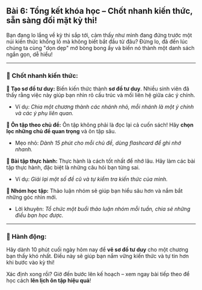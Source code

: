 ## Bài 6: Tổng kết khóa học – Chốt nhanh kiến thức, sẵn sàng đối mặt kỳ thi!

Bạn đang lo lắng về kỳ thi sắp tới, cảm thấy như mình đang đứng trước một núi kiến thức khổng lồ mà không biết bắt đầu từ đâu? Đừng lo, đã đến lúc chúng ta cùng "dọn dẹp" mớ bòng bong ấy và biến nó thành một danh sách ngắn gọn, dễ hiểu!

---

### 📌 Chốt nhanh kiến thức:

**🔹 Tạo sơ đồ tư duy:**
Biến kiến thức thành **sơ đồ tư duy**. Nhiều sinh viên đã thấy rằng việc này giúp bạn nhìn rõ cấu trúc và mối liên hệ giữa các ý chính.  
- Ví dụ: *Chia một chương thành các nhánh nhỏ, mỗi nhánh là một ý chính và các ý phụ liên quan.*

**🔹 Ôn tập theo chủ đề:**
Ôn tập không phải là đọc lại cả cuốn sách! Hãy **chọn lọc những chủ đề quan trọng** và ôn tập sâu.  
- Mẹo nhỏ: *Dành 15 phút cho mỗi chủ đề, dùng flashcard để ghi nhớ nhanh.*

**🔹 Bài tập thực hành:**
Thực hành là cách tốt nhất để nhớ lâu. Hãy làm các bài tập thực hành, đặc biệt là những câu hỏi bạn từng sai.  
- Ví dụ: *Giải lại một số đề cũ và tự kiểm tra kiến thức của mình.*

**🔹 Nhóm học tập:**
Thảo luận nhóm sẽ giúp bạn hiểu sâu hơn và nắm bắt những góc nhìn mới.  
- Lời khuyên: *Tổ chức một buổi thảo luận nhóm mỗi tuần, chia sẻ những điều bạn học được.*

---

### 🚀 Hành động:

Hãy dành 10 phút cuối ngày hôm nay để **vẽ sơ đồ tư duy** cho một chương bạn thấy khó nhất. Điều này sẽ giúp bạn nắm vững kiến thức và tự tin hơn khi bước vào kỳ thi!

Xác định xong rồi? Giờ đến bước lên kế hoạch – xem ngay bài tiếp theo để học cách **lên lịch ôn tập hiệu quả**!